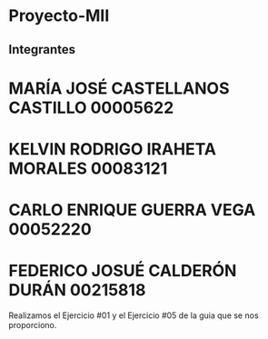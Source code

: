 # Proyecto-MII
## Integrantes

# MARÍA JOSÉ CASTELLANOS CASTILLO  00005622  
# KELVIN RODRIGO IRAHETA MORALES   00083121
# CARLO ENRIQUE GUERRA VEGA        00052220
# FEDERICO JOSUÉ CALDERÓN DURÁN    00215818

Realizamos el Ejercicio #01 y el Ejercicio #05 de la guia que se nos proporciono.
